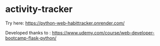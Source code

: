 # activity-tracker

Try here:
https://python-web-habittracker.onrender.com/

Developed thanks to :
https://www.udemy.com/course/web-developer-bootcamp-flask-python/
